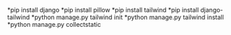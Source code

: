 *pip install django
*pip install pillow
*pip install tailwind
*pip install django-tailwind
*python manage.py tailwind init
*python manage.py tailwind install
*python manage.py collectstatic
